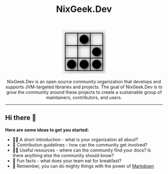 <h1 align="center">NixGeek.Dev</h1><br>

<p align="center">
  <a href="https://nodejs.org/">
    <img src="https://github.com/nixgeekdev/.github/blob/main/images/glider-hacker-symbol.png?raw=true" alt="NixGeek.Dev Hacker" height="140">
  </a>
</p>

<p align="center">
  NixGeek.Dev is an open source community organization that develops and supports JVM-targeted libraries and projects. 
  The goal of NixGeek.Dev is to grow the community around these projects to create a sustainable group of maintainers, 
  contributors, and users.
</p>

----

## Hi there 👋

**Here are some ideas to get you started:**

- 🙋‍♀️ A short introduction - what is your organization all about?
- 🌈 Contribution guidelines - how can the community get involved?
- 👩‍💻 Useful resources - where can the community find your docs? Is there anything else the community should know?
- 🍿 Fun facts - what does your team eat for breakfast?
- 🧙 Remember, you can do mighty things with the power of [Markdown](https://docs.github.com/github/writing-on-github/getting-started-with-writing-and-formatting-on-github/basic-writing-and-formatting-syntax)

